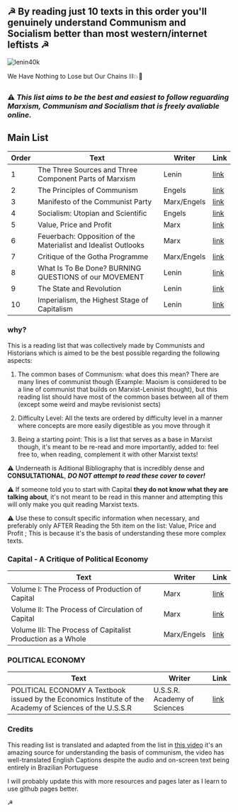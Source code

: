 ## ☭ By reading just 10 texts in this order you'll genuinely understand Communism and Socialism better than most western/internet leftists ☭

![lenin40k](https://github.com/communistreadinglist/communistreadinglist.github.io/assets/164127384/aa2659af-e478-4ead-9339-8e00b8517ad5)

We Have Nothing to Lose but Our Chains ⛓️💥🔨 

### ⚠️	**_This list aims to be the best and easiest to follow reguarding Marxism, Communism and Socialism that is freely avaliable online._**

## Main List

| Order  | Text | Writer  | Link | 
| ------------- | ------------- | ------------- | ------------- |
| 1  | The Three Sources and Three Component Parts of Marxism  | Lenin  | [link](https://www.marxists.org/archive/lenin/works/1913/mar/x01.htm)  |
| 2  | The Principles of Communism  | Engels  | [link](https://www.marxists.org/archive/marx/works/1847/11/prin-com.htm)  |
| 3  | Manifesto of the Communist Party  | Marx/Engels  | [link](https://www.marxists.org/archive/marx/works/1848/communist-manifesto/index.htm)  |
| 4  | Socialism: Utopian and Scientific  | Engels  | [link](https://www.marxists.org/archive/marx/works/1880/soc-utop/index.htm)  |
| 5  | Value, Price and Profit  | Marx  | [link](https://www.marxists.org/archive/marx/works/1865/value-price-profit/index.htm)  |
| 6  | Feuerbach: Opposition of the Materialist and Idealist Outlooks  | Marx  | [link](https://www.marxists.org/archive/marx/works/1845/german-ideology/ch01.htm)  |
| 7  | Critique of the Gotha Programme  | Marx/Engels  | [link](https://www.marxists.org/archive/marx/works/1875/gotha/index.htm)  |
| 8  | What Is To Be Done? BURNING QUESTIONS of our MOVEMENT  | Lenin  | [link](https://www.marxists.org/archive/lenin/works/1901/witbd/index.htm)  |
| 9  | The State and Revolution  | Lenin  | [link](https://www.marxists.org/archive/lenin/works/1917/staterev/index.htm)  |
| 10  | Imperialism, the Highest Stage of Capitalism  | Lenin  | [link](https://www.marxists.org/archive/lenin/works/1916/imp-hsc/index.htm)  |

### why?
This is a reading list that was collectively made by Communists and Historians which is aimed to be the best possible regarding the following aspects:
1. The common bases of Communism: what does this mean? There are many lines of communist though (Example: Maoism is considered to be a line of communist that builds on Marxist-Leninist thought), but this reading list should have most of the common bases between all of them (except some weird and maybe revisionist sects)
   
2. Difficulty Level: All the texts are ordered by difficulty level in a manner where concepts are more easily digestible as you move through it
   
3. Being a starting point: This is a list that serves as a base in Marxist though, it's meant to be re-read and more importantly, added to: feel free to, when reading, complement it with other Marxist texts!


⚠️ Underneath is Aditional Bibliography that is incredibly dense and **CONSULTATIONAL**, _**DO NOT attempt to read these cover to cover!**_

⚠️  If someone told you to start with Capital **they do not know what they are talking about**, it's not meant to be read in this manner and attempting this will only make you quit reading Marxist texts.
      
⚠️  Use these to consult specific information when necessary, and preferably only AFTER Reading the 5th item on the list: Value, Price and Profit ; This is because it's the basis of understanding these more complex texts.


### Capital - A Critique of Political Economy

| Text | Writer  | Link |
| ------------- | ------------- | ------------- |
| Volume   I: The Process of Production of Capital  | Marx  | [link](https://www.marxists.org/archive/marx/works/1867-c1/index.htm)  |
| Volume  II: The Process of Circulation of Capital  | Marx  | [link](https://www.marxists.org/archive/marx/works/1885-c2/index.htm)  |
| Volume III: The Process of Capitalist Production as a Whole  | Marx/Engels  | [link](https://www.marxists.org/archive/marx/works/1894-c3/index.htm)  |

### POLITICAL ECONOMY

| Text | Writer  | Link |
| ------------- | ------------- | ------------- |
| POLITICAL ECONOMY A Textbook issued by the Economics Institute of the Academy of Sciences of the U.S.S.R  | U.S.S.R. Academy of Sciences  | [link](https://www.marxists.org/subject/economy/authors/pe/index.htm)  |

### Credits
This reading list is translated and adapted from the list in [this video](https://youtu.be/cg5winGpx80?si=-OeDklUfnC8u7ep6) 
it's an amazing source for understanding the basis of communism, the video has well-translated English Captions despite the audio and on-screen text being entirely in Brazilian Portuguese

I will probably update this with more resources and pages later as I learn to use github pages better.

☭

